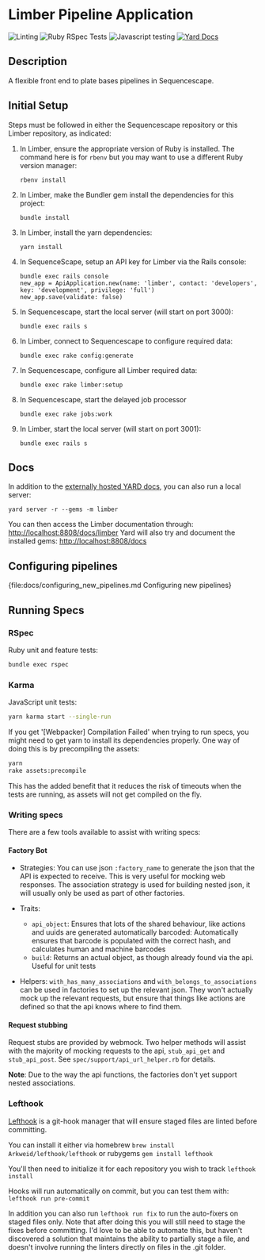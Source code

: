 # Limber Pipeline Application

![Linting](https://github.com/sanger/limber/workflows/Linting/badge.svg)
![Ruby RSpec Tests](https://github.com/sanger/limber/workflows/Ruby%20RSpec%20Tests/badge.svg)
![Javascript testing](https://github.com/sanger/limber/workflows/Javascript%20testing/badge.svg)
[![Yard Docs](http://img.shields.io/badge/yard-docs-blue.svg)](https://www.rubydoc.info/github/sanger/limber)

## Description

A flexible front end to plate bases pipelines in Sequencescape.

## Initial Setup

Steps must be followed in either the Sequencescape repository or this Limber
repository, as indicated:

1. In Limber, ensure the appropriate version of Ruby is installed. The command
   here is for `rbenv` but you may want to use a different Ruby version manager:

   ```shell
   rbenv install
   ```

2. In Limber, make the Bundler gem install the dependencies for this project:

   ```shell
   bundle install
   ```

3. In Limber, install the yarn dependencies:

   ```shell
   yarn install
   ```

4. In SequenceScape, setup an API key for Limber via the Rails console:

   ```shell
   bundle exec rails console
   new_app = ApiApplication.new(name: 'limber', contact: 'developers', key: 'development', privilege: 'full')
   new_app.save(validate: false)
   ```

5. In Sequencescape, start the local server (will start on port 3000):

   ```shell
   bundle exec rails s
   ```

6. In Limber, connect to Sequencescape to configure required data:

   ```shell
   bundle exec rake config:generate
   ```

7. In Sequencescape, configure all Limber required data:

   ```shell
   bundle exec rake limber:setup
   ```

8. In Sequencescape, start the delayed job processor

   ```shell
   bundle exec rake jobs:work
   ```

9. In Limber, start the local server (will start on port 3001):

   ```shell
   bundle exec rails s
   ```

## Docs

In addition to the [externally hosted YARD docs](https://www.rubydoc.info/github/sanger/limber), you can also run a local server:

```shell
yard server -r --gems -m limber
```

You can then access the Limber documentation through: [http://localhost:8808/docs/limber](http://localhost:8808/docs/limber)
Yard will also try and document the installed gems: [http://localhost:8808/docs](http://localhost:8808/docs)

## Configuring pipelines

{file:docs/configuring_new_pipelines.md Configuring new pipelines}

## Running Specs

### RSpec

Ruby unit and feature tests:

```bash
bundle exec rspec
```

### Karma

JavaScript unit tests:

```bash
yarn karma start --single-run
```

If you get '[Webpacker] Compilation Failed' when trying to run specs, you might need to get yarn to install its dependencies properly. One way of doing this is by precompiling the assets:

```bash
yarn
rake assets:precompile
```

This has the added benefit that it reduces the risk of timeouts when the tests are running, as assets will not get compiled on the fly.

### Writing specs

There are a few tools available to assist with writing specs:

#### Factory Bot

* Strategies: You can use json `:factory_name` to generate the json that the API is expected to receive. This is very useful for mocking web responses. The association strategy is used for building nested json, it will usually only be used as part of other factories.

* Traits:
  * `api_object`: Ensures that lots of the shared behaviour, like actions and uuids are generated automatically
barcoded: Automatically ensures that barcode is populated with the correct hash, and calculates human and machine barcodes
  * `build`: Returns an actual object, as though already found via the api. Useful for unit tests

* Helpers: `with_has_many_associations` and `with_belongs_to_associations` can be used in factories to set up the relevant json. They won't actually mock up the relevant requests, but ensure that things like actions are defined so that the api knows where to find them.

#### Request stubbing

Request stubs are provided by webmock. Two helper methods will assist with the majority of mocking requests to the api, `stub_api_get` and `stub_api_post`. See `spec/support/api_url_helper.rb` for details.

**Note**: Due to the way the api functions, the factories don't yet support nested associations.

### Lefthook

[Lefthook](https://github.com/Arkweid/lefthook) is a git-hook manager that will
ensure staged files are linted before committing.

You can install it either via homebrew `brew install Arkweid/lefthook/lefthook` or rubygems `gem install lefthook`

You'll then need to initialize it for each repository you wish to track `lefthook install`

Hooks will run automatically on commit, but you can test them with: `lefthook run pre-commit`

In addition you can also run `lefthook run fix` to run the auto-fixers on staged files only.
Note that after doing this you will still need to stage the fixes before committing. I'd love to be
able to automate this, but haven't discovered a solution that maintains the ability to partially
stage a file, and doesn't involve running the linters directly on files in the .git folder.
